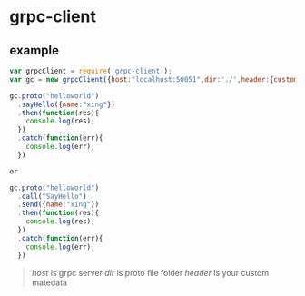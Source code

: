 # grpc-client
## example
```javascript  
var grpcClient = require('grpc-client');
var gc = new grpcClient({host:"localhost:50051",dir:'./',header:{custom:['customvalue']}});

gc.proto("helloworld")
  .sayHello({name:"xing"})
  .then(function(res){
    console.log(res);
  })
  .catch(function(err){
    console.log(err);
  })  

or  

gc.proto("helloworld")
  .call("SayHello")
  .send({name:"xing"})
  .then(function(res){
    console.log(res);
  })
  .catch(function(err){
    console.log(err);
  })
```
> *host* is grpc server
> *dir* is proto file folder
> *header* is your custom matedata